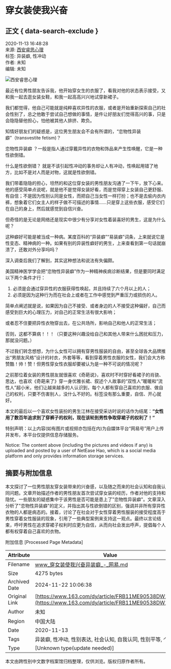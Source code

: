 # 穿女装使我兴奋

## 正文 { data-search-exclude }


2020-11-13 16:48:28  
来源: [西安睿思心理](https://www.163.com/dy/media/T1584601946352.html)  
标签: 异装癖, 性冲动  
作者: 未知  
编辑: 未知  

![西安睿思心理](https://nimg.ws.126.net/?url=http://dingyue.ws.126.net/2020/0319/15f5ee17j00q7fgyj0006c000500050m.jpg&thumbnail=160y160&quality=80&type=jpg)

最近有位男性朋友告诉我，他开始穿女生的衣服了，看我对他的状态表示接受，又和我一起去逛女装女鞋，和我一起高高兴兴地试穿新裙子。

我们都觉得，他自己可能就是纯粹喜欢异性的衣服，或者是开始重新探索自己的社会性别了，总之他敢于尝试自己想做的事情，是件让好朋友们觉得高兴的事，只是会隐隐替他担心，怕他被其他人排挤、欺负。

知情好朋友们的疑惑是，这位男生朋友会不会有所谓的，“恋物性异装癖”（transvestite fetism)？

恋物性异装癖 ？一般是指人通过穿戴异性的衣物和饰品来产生性唤醒，它是一种性欲倒错。

什么是性欲倒错？ 就是不该引起性冲动的事务却让人有冲动，性唤起用错了地方，比如不是对人而是对物，这就是性欲倒错。

我们带着隐隐的担心，坦然的和这位穿女装的男性朋友沟通了一下午，放下心来。他的感受简单点说呢，就是他不是觉得女装好看，而是觉得穿上女装自己更舒服、有自信；不是因为性别认同是女性，而把自己当女性一样打扮；也不是去偷内衣内裤，想象着它们女主人的样子做不可描述的事情……只是穿上这些衣服，感受它们在自己的身上，然后就感觉到自信兴奋。

但奇怪的是无论是网络还是现实中很少有分享对女性着装喜好的男生，这是为什么呢？

这种癖好可能是被当成一种病。某度百科的“异装癖”“易装癖”词条，上来就说它是性变态、精神病的一种。如果有别的异装性癖好的男生，上来查看到第一句话就崩溃了，还敢对外分享吗吗？

深入调查后我们了解到，其实这种想法和说法有失偏颇。

美国精神医学学会把“恋物性异装癖”作为一种精神疾病诊断结果，但是要同时满足以下两个条件才行：

1. 必须是会通过穿异性的衣服获得性唤起，并且持续了六个月以上的人；
2. 必须是因为这种行为而在社会上或者在工作中感觉到严重压力或损伤的人。

简单点阐述就是说，如果因为自己不接受、或者身边的人不接受这种偏好，自己而感受到巨大的心理压力，对自己的正常生活有很大影响；

或者忍不住要把异性衣物穿出去，在公共场所，影响自己和他人的正常生活；

否则，这都不算病！！！（只要这种兴趣没给自己和其他人带来什么困扰和压力，那就没问题。）

不过我们转念想想，为什么女性可以拥有穿男性服装的自由，甚至全球各大品牌推出“男朋友风格”设计的衬衣，外套等等，看到穿着男性衣服的女性，我们会大方称赞酷！帅！赞！但男性穿女性衣服却要被认为是一种不可说的情况呢？

之前那位着女装的男性朋友就很喜欢《奇葩说》，喜欢时不时穿好看裙子的肖骁、思达，也喜欢《奇葩来了》穿一身优雅长裙、叙述个人故事的“双性人”暖暖和“流性人”超小米，他们让越来越多的人认识到，每个人都有穿自己喜欢的衣服、做自己的权利，只要不伤害别人，没什么不好的。标签没有那么重要，自信、开心就好。

本文的最后以一个喜欢女性装扮的男生江林在接受采访时说的话作为结尾：**“女性用了数百年追求到了穿裤子的权利，现在该轮到男性争取穿裙子的权利了！“**

特别声明：以上内容(如有图片或视频亦包括在内)为自媒体平台“网易号”用户上传并发布，本平台仅提供信息存储服务。

Notice: The content above (including the pictures and videos if any) is uploaded and posted by a user of NetEase Hao, which is a social media platform and only provides information storage services.

## 摘要与附加信息

<!-- tcd_abstract -->
本文探讨了一位男性朋友穿女装带来的兴奋感，以及随之而来的社会认知和自我认同问题。文章开始描述作者的男性朋友首次尝试穿女装的经历，作者对他的支持和隐忧。一些朋友的疑惑集中于该男性是否可能是患上了"恋物性异装癖"。文章深入分析了"恋物性异装癖"的定义，并指出其与性欲倒错的区别，强调并非所有穿异性衣物的人都是病态的。接着，讨论了在社会对于女性穿着男性服装的接受程度高于男性穿着女性服装的现象，引用了一些典型案例来支持这一观点。最终以言论结束，呼吁男性在追求穿裙子权利时应更为自信，从而向社会发出呼声，提倡每个人都有权穿着自己喜欢的衣物。
<!-- tcd_abstract_end -->

附加信息 [Processed Page Metadata]

| Attribute       | Value                                  |
|-----------------|----------------------------------------|
| Filename        | www_穿女装使我兴奋异装癖_-_网易.md                             |
| Size            | 4275 bytes                           |
| Archived Date   | 2024-11-22 10:06:38                             |
| Original Link   | [https://www.163.com/dy/article/FRB11ME90538DW1K.html](https://www.163.com/dy/article/FRB11ME90538DW1K.html)                       |
| Author          | 未知                               |
| Region          | 中国大陆                               |
| Date            | 2020-11-13                                 |
| Tags            | 异装癖, 性冲动, 性别表达, 社会认知, 自我认同, 性别平等, 个人故事                                 |
| Type            | [Unknown type(update needed)]                                 |
<!-- tcd_table_end -->

本文由跨性别中文数字档案馆归档整理，仅供浏览。版权归原作者所有。
